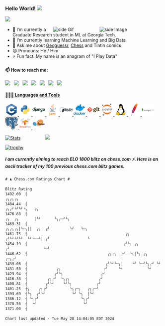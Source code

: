   ### Hello World!  <img src="https://github.com/sciencepal/sciencepal/blob/master/assets/Hi.gif" width="29px">
  ![](https://komarev.com/ghpvc/?username=sciencepal&label=Profile%20Visits&color=blue&style=for-the-badge)
  
<img src="https://github.com/sciencepal/sciencepal/blob/master/assets/life_balance.gif" alt="side Image" align="right" width="200" height="auto" />
<a href="https://ko-fi.com/sciencepal"> <img src="https://media3.giphy.com/media/ZEB6yFbLnhyQf7g3hn/giphy.gif" alt="side Gif" align="right" width="150" height="auto"/> </a>
  
  - 🔭 I’m currently a Graduate Research student in ML at Georgia Tech.
  - 🌱 I’m currently learning Machine Learning and Big Data
  - 💬 Ask me about [Geoguessr](https://youtu.be/9XFyngt1dk0?t=1268), [Chess](https://www.chess.com/member/sciencepal) and Tintin comics
  - 😄 Pronouns: He / Him
  - ⚡ Fun fact: My name is an anagram of "I Play Data"
  
  #### 📫 How to reach me:
  
  [<img src="https://upload.wikimedia.org/wikipedia/commons/8/83/Steam_icon_logo.svg" width="3.5%"/>](https://steamcommunity.com/id/mongocds/)  &nbsp; [<img src="https://github.com/sciencepal/sciencepal/blob/master/assets/discord-round.svg" width="3.5%"/>](https://discord.gg/MnUUbHe)  &nbsp; [<img src="https://img.icons8.com/color/48/000000/twitter.png" width="3.5%"/>](https://twitter.com/sciencepal)  &nbsp; [<img src="https://img.icons8.com/color/48/000000/linkedin.png" width="3.5%"/>](https://www.linkedin.com/in/adityapal1/)  &nbsp; [<img src="https://img.icons8.com/fluent/48/000000/facebook-new.png" width="3.5%"/>](https://www.facebook.com/aditya.pal23/)  &nbsp; [<img src="https://img.icons8.com/fluent/48/000000/instagram-new.png" width="3.5%"/>](https://www.instagram.com/aditya.pal23/)  &nbsp; <a href="mailto:aditya.pal.science@gmail.com"> <img src="https://img.icons8.com/fluent/48/000000/gmail.png" width="3.5%"/>
  
  #### 👨🏻‍💻 Languages and Tools <br />
  <code><img height="40" src="https://raw.githubusercontent.com/github/explore/80688e429a7d4ef2fca1e82350fe8e3517d3494d/topics/cpp/cpp.png"></code>
  <code><img height="40" src="https://raw.githubusercontent.com/github/explore/80688e429a7d4ef2fca1e82350fe8e3517d3494d/topics/python/python.png"></code>
  <code><img height="40" src="https://raw.githubusercontent.com/github/explore/80688e429a7d4ef2fca1e82350fe8e3517d3494d/topics/django/django.png"></code>
  <code><img height="40" src="https://raw.githubusercontent.com/github/explore/80688e429a7d4ef2fca1e82350fe8e3517d3494d/topics/java/java.png"></code>
  <code><img height="40" src="https://raw.githubusercontent.com/github/explore/80688e429a7d4ef2fca1e82350fe8e3517d3494d/topics/bash/bash.png"></code>
  <code><img height="40" src="https://raw.githubusercontent.com/github/explore/80688e429a7d4ef2fca1e82350fe8e3517d3494d/topics/docker/docker.png"></code>
  <code><img height="40" src="https://raw.githubusercontent.com/github/explore/80688e429a7d4ef2fca1e82350fe8e3517d3494d/topics/git/git.png"></code>
  <code><img height="40" src="https://raw.githubusercontent.com/github/explore/80688e429a7d4ef2fca1e82350fe8e3517d3494d/topics/jupyter-notebook/jupyter-notebook.png"></code>
  <code><img height="40" src="https://raw.githubusercontent.com/github/explore/80688e429a7d4ef2fca1e82350fe8e3517d3494d/topics/linux/linux.png"></code>
  <code><img height="40" src="https://raw.githubusercontent.com/github/explore/80688e429a7d4ef2fca1e82350fe8e3517d3494d/topics/maven/maven.png"></code>
  <code><img height="40" src="https://raw.githubusercontent.com/github/explore/80688e429a7d4ef2fca1e82350fe8e3517d3494d/topics/mongodb/mongodb.png"></code>
  <code><img height="40" src="https://raw.githubusercontent.com/github/explore/80688e429a7d4ef2fca1e82350fe8e3517d3494d/topics/postgresql/postgresql.png"></code>
  <code><img height="40" src="https://raw.githubusercontent.com/github/explore/80688e429a7d4ef2fca1e82350fe8e3517d3494d/topics/tensorflow/tensorflow.png"></code>
  <code><img height="40" src="https://raw.githubusercontent.com/github/explore/80688e429a7d4ef2fca1e82350fe8e3517d3494d/topics/scikit-learn/scikit-learn.png"></code>
  
  [![Stats](https://github-readme-stats.vercel.app/api?username=sciencepal&show_icons=true&theme=radical)](https://github-readme-stats.vercel.app/api?username=sciencepal&show_icons=true&theme=radical)&nbsp; &nbsp; &nbsp; &nbsp; &nbsp; &nbsp; &nbsp; &nbsp; &nbsp; &nbsp; <img src="https://github.com/sciencepal/sciencepal/blob/master/assets/saved.gif" width="195">
  
  [![trophy](https://github-profile-trophy.vercel.app/?username=sciencepal&theme=juicyfresh&no-frame=true&row=1&&margin-w=20&no-bg=true)](https://github-profile-trophy.vercel.app/?username=sciencepal&theme=juicyfresh&no-frame=true&row=1&&margin-w=20&no-bg=true)
  
  ##### I am currently aiming to reach ELO 1800 blitz on chess.com ⚡. Here is an ascii tracker of my 100 previous chess.com blitz games.

  ```
  # ♟︎ Chess.com Ratings Chart #
  
  Blitz Rating
 1492.00  ┤                                                                                    ╭╮╭╮╭╮
 1484.44  ┤                                                                                 ╭╮╭╯╰╯╰╯╰╮   ╭╮
 1476.88  ┤                                                                    ╭╮  ╭╮       │╰╯      ╰╮╭─╯╰╮
 1469.31  ┤                                                              ╭╮╭╮╭╮│╰─╮││  ╭╮  ╭╯         ╰╯   ╰─╮
 1461.75  ┤                                            ╭╮               ╭╯╰╯╰╯╰╯  ╰╯╰──╯│ ╭╯                 ╰
 1454.19  ┤                                           ╭╯╰╮ ╭╮          ╭╯               ╰─╯
 1446.62  ┤                                    ╭╮╭╮  ╭╯  ╰╮│╰╮ ╭╮  ╭─╮╭╯
 1439.06  ┤                                   ╭╯╰╯╰─╮│    ╰╯ ╰─╯╰╮╭╯ ╰╯
 1431.50  ┤             ╭╮                   ╭╯     ╰╯           ╰╯
 1423.94  ┤            ╭╯╰╮                 ╭╯
 1416.38  ┤         ╭╮╭╯  ╰╮╭╮             ╭╯
 1408.81  ┤        ╭╯╰╯    ╰╯╰╮           ╭╯
 1401.25  ┼╮    ╭╮╭╯          ╰╮╭─╮   ╭╮╭─╯
 1393.69  ┤╰╮  ╭╯╰╯            ╰╯ ╰╮  │╰╯
 1386.12  ┤ ╰╮╭╯                   ╰╮╭╯
 1378.56  ┤  ╰╯                     ╰╯
 1371.00  ┤

Chart last updated - Tue May 28 14:04:05 EDT 2024  
  ```
  
